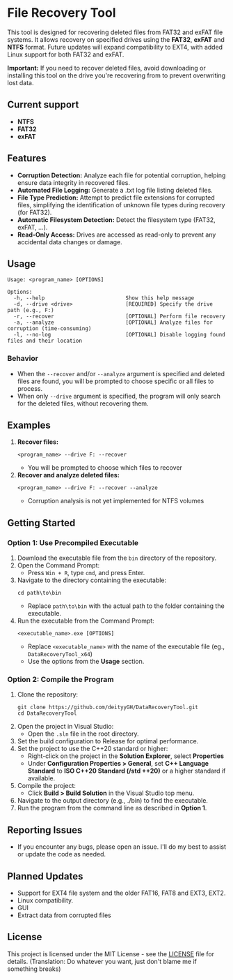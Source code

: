 # File Recovery Tool

This tool is designed for recovering deleted files from FAT32 and exFAT file systems. It allows recovery on specified drives using the **FAT32**, **exFAT** and **NTFS** format. Future updates will expand compatibility to EXT4, with added Linux support for both FAT32 and exFAT.

**Important:** If you need to recover deleted files, avoid downloading or installing this tool on the drive you're recovering from to prevent overwriting lost data.

## Current support
- **NTFS**
- **FAT32**
- **exFAT**


## Features
- **Corruption Detection:** Analyze each file for potential corruption, helping ensure data integrity in recovered files.
- **Automated File Logging:** Generate a .txt log file listing deleted files.
- **File Type Prediction:** Attempt to predict file extensions for corrupted files, simplifying the identification of unknown file types during recovery (for FAT32).
- **Automatic Filesystem Detection:**  Detect the filesystem type (FAT32, exFAT, ...).
- **Read-Only Access:** Drives are accessed as read-only to prevent any accidental data changes or damage.

## Usage

```
Usage: <program_name> [OPTIONS]

Options:
  -h, --help                          Show this help message
  -d, --drive <drive>                 [REQUIRED] Specify the drive path (e.g., F:)
  -r, --recover                       [OPTIONAL] Perform file recovery
  -a, --analyze                       [OPTIONAL] Analyze files for corruption (time-consuming)
  -l, --no-log                        [OPTIONAL] Disable logging found files and their location
```
### Behavior

* When the `--recover` and/or `--analyze` argument is specified and deleted files are found, you will be prompted to choose specific or all files to process.
* When only `--drive` argument is specified, the program will only search for the deleted files, without recovering them.

## Examples

1. **Recover files:**
    ```
    <program_name> --drive F: --recover
    ```
    - You will be prompted to choose which files to recover
2. **Recover and analyze deleted files:**
    ```
    <program_name> --drive F: --recover --analyze
    ```
    - Corruption analysis is not yet implemented for NTFS volumes

## Getting Started

### Option 1: Use Precompiled Executable
1. Download the executable file from the `bin` directory of the repository.
2. Open the Command Prompt:
    - Press `Win + R`, type `cmd`, and press Enter.
3. Navigate to the directory containing the executable:
    ```
    cd path\to\bin
    ```
    - Replace `path\to\bin` with the actual path to the folder containing the executable.
4. Run the executable from the Command Prompt:
    ```
    <executable_name>.exe [OPTIONS]
    ```
    - Replace `<executable_name>` with the name of the executable file (eg., `DataRecoveryTool_x64`)
    - Use the options from the **Usage** section.
### Option 2: Compile the Program
1. Clone the repository:
    ```
    git clone https://github.com/deityyGH/DataRecoveryTool.git
    cd DataRecoveryTool
    ```
2. Open the project in Visual Studio:
    - Open the `.sln` file in the root directory.
3. Set the build configuration to Release for optimal performance.
4. Set the project to use the C++20 standard or higher:
    - Right-click on the project in the **Solution Explorer**, select **Properties**
    - Under **Configuration Properties > General**, set **C++ Language Standard** to **ISO C++20 Standard (/std ++20)** or a higher standard if available.
5. Compile the project:
    - Click **Build > Build Solution** in the Visual Studio top menu.
6. Navigate to the output directory (e.g., ./bin) to find the executable.
7. Run the program from the command line as described in **Option 1**.



## Reporting Issues
-  If you encounter any bugs, please open an issue. I'll do my best to assist or update the code as needed.

## Planned Updates
- Support for EXT4 file system and the older FAT16, FAT8 and EXT3, EXT2.
- Linux compatibility.
- GUI
- Extract data from corrupted files

## License

This project is licensed under the MIT License - see the [LICENSE](https://github.com/deityyGH/DataRecoveryTool_Dev/blob/main/LICENSE) file for details. (Translation: Do whatever you want, just don't blame me if something breaks)
